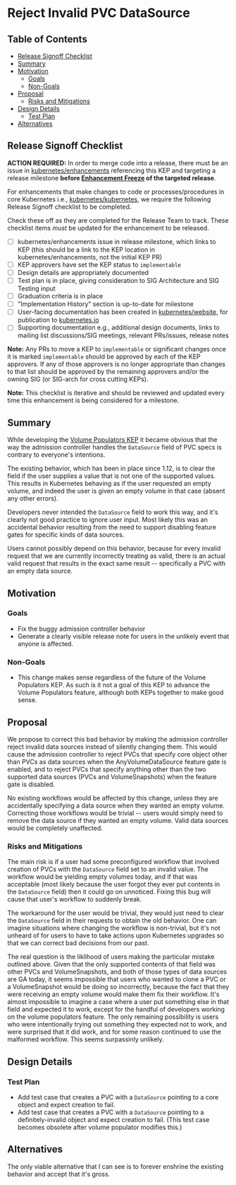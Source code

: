 # Reject Invalid PVC DataSource

## Table of Contents

<!-- toc -->
- [Release Signoff Checklist](#release-signoff-checklist)
- [Summary](#summary)
- [Motivation](#motivation)
  - [Goals](#goals)
  - [Non-Goals](#non-goals)
- [Proposal](#proposal)
  - [Risks and Mitigations](#risks-and-mitigations)
- [Design Details](#design-details)
  - [Test Plan](#test-plan)
- [Alternatives](#alternatives)
<!-- /toc -->

## Release Signoff Checklist

**ACTION REQUIRED:** In order to merge code into a release, there must be an issue in [kubernetes/enhancements] referencing this KEP and targeting a release milestone **before [Enhancement Freeze](https://github.com/kubernetes/sig-release/tree/master/releases)
of the targeted release**.

For enhancements that make changes to code or processes/procedures in core Kubernetes i.e., [kubernetes/kubernetes], we require the following Release Signoff checklist to be completed.

Check these off as they are completed for the Release Team to track. These checklist items _must_ be updated for the enhancement to be released.

- [ ] kubernetes/enhancements issue in release milestone, which links to KEP (this should be a link to the KEP location in kubernetes/enhancements, not the initial KEP PR)
- [ ] KEP approvers have set the KEP status to `implementable`
- [ ] Design details are appropriately documented
- [ ] Test plan is in place, giving consideration to SIG Architecture and SIG Testing input
- [ ] Graduation criteria is in place
- [ ] "Implementation History" section is up-to-date for milestone
- [ ] User-facing documentation has been created in [kubernetes/website], for publication to [kubernetes.io]
- [ ] Supporting documentation e.g., additional design documents, links to mailing list discussions/SIG meetings, relevant PRs/issues, release notes

**Note:** Any PRs to move a KEP to `implementable` or significant changes once it is marked `implementable` should be approved by each of the KEP approvers. If any of those approvers is no longer appropriate than changes to that list should be approved by the remaining approvers and/or the owning SIG (or SIG-arch for cross cutting KEPs).

**Note:** This checklist is iterative and should be reviewed and updated every time this enhancement is being considered for a milestone.

[kubernetes.io]: https://kubernetes.io/
[kubernetes/enhancements]: https://github.com/kubernetes/enhancements/issues
[kubernetes/kubernetes]: https://github.com/kubernetes/kubernetes
[kubernetes/website]: https://github.com/kubernetes/website

## Summary

[Volume Populators KEP]: ../1495-volume-populators/README.md

While developing the [Volume Populators KEP] it became obvious that the way the admission
controller handles the `DataSource` field of PVC specs is contrary to everyone's intentions.

The existing behavior, which has been in place since 1.12, is to clear the field if the user
supplies a value that is not one of the supported values. This results in Kubernetes behaving
as if the user requested an empty volume, and indeed the user is given an empty volume in
that case (absent any other errors).

Developers never intended the `DataSource` field to work this way, and it's clearly not good
practice to ignore user input. Most likely this was an accidental behavior resulting from the
need to support disabling feature gates for specific kinds of data sources.

Users cannot possibly depend on this behavior, because for every invalid request that we are
currently incorrectly treating as valid, there is an actual valid request that results in the
exact same result -- specifically a PVC with an empty data source.

## Motivation

### Goals

- Fix the buggy admission controller behavior
- Generate a clearly visible release note for users in the unlikely event that anyone is
  affected.

### Non-Goals

- This change makes sense regardless of the future of the Volume Populators KEP. As such
  is it not a goal of this KEP to advance the Volume Populators feature, although both
  KEPs together to make good sense.

## Proposal

We propose to correct this bad behavior by making the admission controller reject invalid
data sources instead of silently changing them. This would cause the admission controller
to reject PVCs that specify core object other than PVCs as data sources when the
AnyVolumeDataSource feature gate is enabled, and to reject PVCs that specify anything
other than the two supported data sources (PVCs and VolumeSnapshots) when the feature gate
is disabled.

No existing workflows would be affected by this change, unless they are accidentally
specifying a data source when they wanted an empty volume. Correcting those workflows would
be trivial -- users would simply need to remove the data source if they wanted an empty
volume. Valid data sources would be completely unaffected.

### Risks and Mitigations

The main risk is if a user had some preconfigured workflow that involved creation of
PVCs with the `DataSource` field set to an invalid value. The workflow would be yielding
empty volumes today, and if that was acceptable (most likely because the user forgot
they ever put contents in the `DataSource` field) then it could go on unnoticed. Fixing
this bug will cause that user's workflow to suddenly break.

The workaround for the user would be trivial, they would just need to clear the
`DataSource` field in their requests to obtain the old behavior. One can imagine
situations where changing the workflow is non-trivial, but it's not unheard of for users
to have to take actions upon Kubernetes upgrades so that we can correct bad decisions
from our past.

The real question is the liklihood of users making the particular mistake outlined above.
Given that the only supported contents of that field was other PVCs and VolumeSnapshots,
and both of those types of data sources are GA today, it seems impossible that users
who wanted to clone a PVC or a VolumeSnapshot would be doing so incorrectly, because the
fact that they were receiving an empty volume would make them fix their workflow. It's
almost impossible to imagine a case where a user put something else in that field and
expected it to work, except for the handful of developers working on the volume populators
feature. The only remaining possibility is users who were intentionally trying out
something they expected not to work, and were surprised that it did work, and for some
reason continued to use the malformed workflow. This seems surpassinly unlikely.

## Design Details

### Test Plan

* Add test case that creates a PVC with a `DataSource` pointing to a core object and expect
creation to fail.
* Add test case that creates a PVC with a `DataSource` pointing to a definitely-invalid 
object and expect creation to fail. (This test case becomes obsolete after volume populator
modifies this.)

## Alternatives

The only viable alternative that I can see is to forever enshrine the existing
behavior and accept that it's gross. 